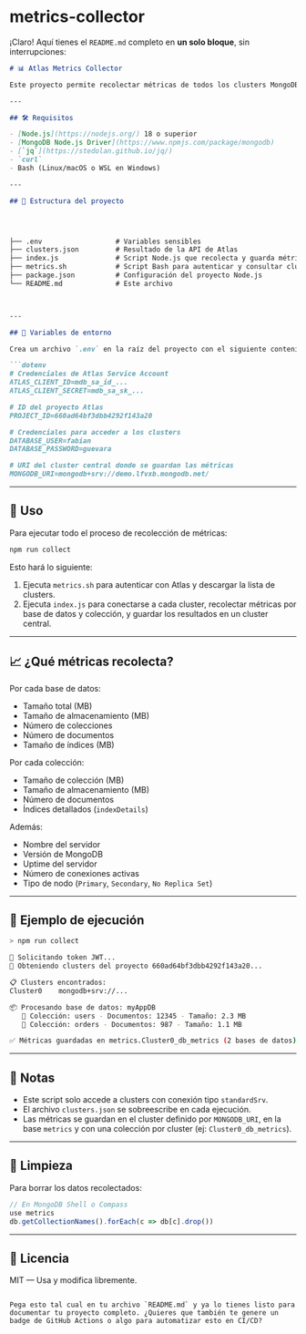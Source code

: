 # metrics-collector

¡Claro! Aquí tienes el `README.md` completo en **un solo bloque**, sin interrupciones:

```markdown
# 📊 Atlas Metrics Collector

Este proyecto permite recolectar métricas de todos los clusters MongoDB Atlas dentro de un proyecto específico, utilizando una Service Account de Atlas y guardando los resultados en un archivo JSON y/o una base de datos central.

---

## 🛠️ Requisitos

- [Node.js](https://nodejs.org/) 18 o superior
- [MongoDB Node.js Driver](https://www.npmjs.com/package/mongodb)
- [`jq`](https://stedolan.github.io/jq/)
- `curl`
- Bash (Linux/macOS o WSL en Windows)

---

## 📁 Estructura del proyecto




├── .env                  # Variables sensibles
├── clusters.json         # Resultado de la API de Atlas
├── index.js              # Script Node.js que recolecta y guarda métricas
├── metrics.sh            # Script Bash para autenticar y consultar clusters
├── package.json          # Configuración del proyecto Node.js
└── README.md             # Este archivo



---

## 🔐 Variables de entorno

Crea un archivo `.env` en la raíz del proyecto con el siguiente contenido:

```dotenv
# Credenciales de Atlas Service Account
ATLAS_CLIENT_ID=mdb_sa_id_...
ATLAS_CLIENT_SECRET=mdb_sa_sk_...

# ID del proyecto Atlas
PROJECT_ID=660ad64bf3dbb4292f143a20

# Credenciales para acceder a los clusters
DATABASE_USER=fabian
DATABASE_PASSWORD=guevara

# URI del cluster central donde se guardan las métricas
MONGODB_URI=mongodb+srv://demo.lfvxb.mongodb.net/
````

---

## 🚀 Uso

Para ejecutar todo el proceso de recolección de métricas:

```bash
npm run collect
```

Esto hará lo siguiente:

1. Ejecuta `metrics.sh` para autenticar con Atlas y descargar la lista de clusters.
2. Ejecuta `index.js` para conectarse a cada cluster, recolectar métricas por base de datos y colección, y guardar los resultados en un cluster central.

---

## 📈 ¿Qué métricas recolecta?

Por cada base de datos:

* Tamaño total (MB)
* Tamaño de almacenamiento (MB)
* Número de colecciones
* Número de documentos
* Tamaño de índices (MB)

Por cada colección:

* Tamaño de colección (MB)
* Tamaño de almacenamiento (MB)
* Número de documentos
* Índices detallados (`indexDetails`)

Además:

* Nombre del servidor
* Versión de MongoDB
* Uptime del servidor
* Número de conexiones activas
* Tipo de nodo (`Primary`, `Secondary`, `No Replica Set`)

---

## 🧪 Ejemplo de ejecución

```bash
> npm run collect

🔐 Solicitando token JWT...
📡 Obteniendo clusters del proyecto 660ad64bf3dbb4292f143a20...

📋 Clusters encontrados:
Cluster0	mongodb+srv://...

📦 Procesando base de datos: myAppDB
   📁 Colección: users - Documentos: 12345 - Tamaño: 2.3 MB
   📁 Colección: orders - Documentos: 987 - Tamaño: 1.1 MB

✅ Métricas guardadas en metrics.Cluster0_db_metrics (2 bases de datos)
```

---

## 📌 Notas

* Este script solo accede a clusters con conexión tipo `standardSrv`.
* El archivo `clusters.json` se sobreescribe en cada ejecución.
* Las métricas se guardan en el cluster definido por `MONGODB_URI`, en la base `metrics` y con una colección por cluster (ej: `Cluster0_db_metrics`).

---

## 🧹 Limpieza

Para borrar los datos recolectados:

```js
// En MongoDB Shell o Compass
use metrics
db.getCollectionNames().forEach(c => db[c].drop())
```

---

## 📃 Licencia

MIT — Usa y modifica libremente.

```

Pega esto tal cual en tu archivo `README.md` y ya lo tienes listo para documentar tu proyecto completo. ¿Quieres que también te genere un badge de GitHub Actions o algo para automatizar esto en CI/CD?
```
